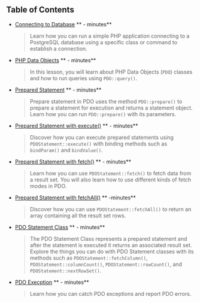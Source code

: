 ## Table of Contents

* [Connecting to Database](content/ContectingToDatabase/ConnectingToDatabase.q.md) ** - minutes**
    > Learn how you can run a simple PHP application connecting to a PostgreSQL database using a specific class or command to establish a connection.

* [PHP Data Objects](content/PDOClasses/PDOClasses.q.md) ** - minutes**
    > In this lesson, you will learn about PHP Data Objects (`PDO`) classes and how to run queries using `PDO::query()`.

* [Prepared Statement](content/PreparedStatement/PreparedStatement.q.md) ** - minutes**
    > Prepare statement in PDO uses the method `PDO::prepare()` to prepare a statement for execution and returns a statement object. Learn how you can run `PDO::prepare()` with its parameters.

* [Prepared Statement with execute()](content/UsingExecute/UsingExecute.q.md) ** - minutes**
    > Discover how you can execute prepared statements using `PDOStatement::execute()` with binding methods such as `bindParam()` and `bindValue()`.

* [Prepared Statement with fetch()](content/UsingFetch/UsingFetch.q.md) ** - minutes**
    > Learn how you can use `PDOStatement::fetch()` to fetch data from a result set. You will also learn how to use different kinds of fetch modes in PDO.

* [Prepared Statement with fetchAll()](content/UsingFetchAll/UsingFetchAll.q.md) ** -minutes**
    > Discover how you can use `PDOStatement::fetchAll()` to return an array containing all the result set rows.

* [PDO Statement Class](content/PDOStatementClass/PDOStatementClass.q.md) ** - minutes**
    > The PDO Statement Class represents a prepared statement and after the statement is executed it returns an associated result set. Explore the things you can do with PDO Statement classes with its methods such as `PDOStatement::fetchColumn()`, `PDOStatement::columnCount()`, `PDOStatement::rowCount()`, and `PDOStatement::nextRowSet()`.

* [PDO Execption](content/PDOException/PDOException.q.md) ** - minutes**
    > Learn how you can catch PDO exceptions and report PDO errors.
